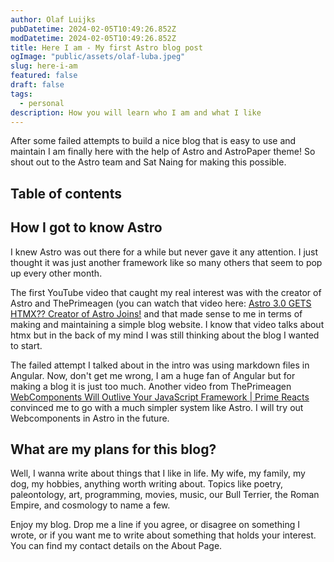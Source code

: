 ```yaml
---
author: Olaf Luijks
pubDatetime: 2024-02-05T10:49:26.852Z
modDatetime: 2024-02-05T10:49:26.852Z
title: Here I am - My first Astro blog post
ogImage: "public/assets/olaf-luba.jpeg"
slug: here-i-am
featured: false
draft: false
tags:
  - personal
description: How you will learn who I am and what I like
---
```


After some failed attempts to build a nice blog that is easy to use and maintain I am finally here with the help of Astro and AstroPaper theme! So shout out to the Astro team and Sat Naing for making this possible.

## Table of contents

## How I got to know Astro

I knew Astro was out there for a while but never gave it any attention. I just thought it was just another framework like so many others that seem to pop up every other month.

The first YouTube video that caught my real interest was with the creator of Astro and ThePrimeagen (you can watch that video here: [Astro 3.0 GETS HTMX?? Creator of Astro Joins!](https://www.youtube.com/watch?v=X71OVbqt614) and that made sense to me in terms of making and maintaining a simple blog website. I know that video talks about htmx but in the back of my mind I was still thinking about the blog I wanted to start.

The failed attempt I talked about in the intro was using markdown files in Angular. Now, don't get me wrong, I am a huge fan of Angular but for making a blog it is just too much. Another video from ThePrimeagen [WebComponents Will Outlive Your JavaScript Framework | Prime Reacts](https://www.youtube.com/watch?v=1vF6puwX3bE&t=1529s) convinced me to go with a much simpler system like Astro. I will try out Webcomponents in Astro in the future.

## What are my plans for this blog?

Well, I wanna write about things that I like in life. My wife, my family, my dog, my hobbies, anything worth writing about. Topics like poetry, paleontology, art, programming, movies, music, our Bull Terrier, the Roman Empire, and cosmology to name a few.

Enjoy my blog. Drop me a line if you agree, or disagree on something I wrote, or if you want me to write about something that holds your interest. You can find my contact details on the About Page.
